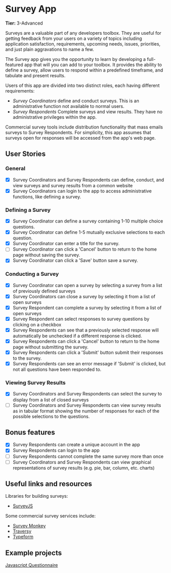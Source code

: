 # Survey App

**Tier:** 3-Advanced

Surveys are a valuable part of any developers toolbox. They are useful for
getting feedback from your users on a variety of topics including application
satisfaction, requirements, upcoming needs, issues, priorities, and just plain
aggravations to name a few.

The Survey app gives you the opportunity to learn by developing a full-featured
app that will you can add to your toolbox. It provides the ability to define a
survey, allow users to respond within a predefined timeframe, and tabulate
and present results.

Users of this app are divided into two distinct roles, each having different
requirements:

- _Survey Coordinators_ define and conduct surveys. This is an administrative
  function not available to normal users.
- _Survey Respondents_ Complete surveys and view results. They have no
  administrative privileges within the app.

Commercial survey tools include distribution functionality that mass emails
surveys to Survey Respondents. For simplicity, this app assumes that surveys
open for responses will be accessed from the app's web page.

## User Stories

### General

- [x] Survey Coordinators and Survey Respondents can define, conduct, and
      view surveys and survey results from a common website
- [x] Survey Coordinators can login to the app to access administrative
      functions, like defining a survey.

### Defining a Survey

- [x] Survey Coordinator can define a survey containing 1-10 multiple choice
      questions.
- [x] Survey Coordinator can define 1-5 mutually exclusive selections to each
      question.
- [x] Survey Coordinator can enter a title for the survey.
- [ ] Survey Coordinator can click a 'Cancel' button to return to the home
      page without saving the survey.
- [x] Survey Coordinator can click a 'Save' button save a survey.

### Conducting a Survey

- [x] Survey Coordinator can open a survey by selecting a survey from a
      list of previously defined surveys
- [x] Survey Coordinators can close a survey by selecting it from a list of
      open surveys
- [x] Survey Respondent can complete a survey by selecting it from a list of
      open surveys
- [x] Survey Respondent can select responses to survey questions by clicking
      on a checkbox
- [x] Survey Respondents can see that a previously selected response will
      automatically be unchecked if a different response is clicked.
- [x] Survey Respondents can click a 'Cancel' button to return to the home
      page without submitting the survey.
- [x] Survey Respondents can click a 'Submit' button submit their responses
      to the survey.
- [x] Survey Respondents can see an error message if 'Submit' is clicked,
      but not all questions have been responded to.

### Viewing Survey Results

- [x] Survey Coordinators and Survey Respondents can select the survey to
      display from a list of closed surveys
- [ ] Survey Coordinators and Survey Respondents can view survey results as
      in tabular format showing the number of responses for each of the possible
      selections to the questions.

## Bonus features

- [x] Survey Respondents can create a unique account in the app
- [x] Survey Respondents can login to the app
- [ ] Survey Respondents cannot complete the same survey more than once
- [ ] Survey Coordinators and Survey Respondents can view graphical
      representations of survey results (e.g. pie, bar, column, etc. charts)

## Useful links and resources

Libraries for building surveys:

- [SurveyJS](https://surveyjs.io/Overview/Library/)

Some commercial survey services include:

- [Survey Monkey](https://www.surveymonkey.com/)
- [Traversy](https://youtu.be/SSDED3XKz-0)
- [Typeform](https://www.typeform.com/)

## Example projects

[Javascript Questionnaire](https://codepen.io/amyfu/pen/oLChg)
